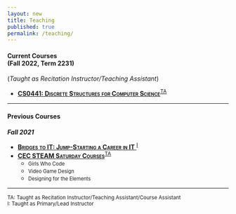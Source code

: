 ```yaml
---
layout: new
title: Teaching
published: true
permalink: /teaching/
---
```


<style>
    strong{font-variant: small-caps;}
    h5{margin-bottom: 0;}
    p{margin-bottom: 0;}
</style>

#### Current Courses<br>(Fall 2022, Term 2231)

(_Taught as Recitation Instructor/Teaching Assistant_)

- [<i class="pitt-icon"></i> **CS0441: Discrete Structures for Computer Science**](../CS0441-2231/)<sup><a href="#TA" type="button" onclick='highlight("TA")' class="text-decoration-none text-secondary" data-bs-toggle="tooltip" data-bs-placement="right" data-bs-title="Taught as Recitation Instructor/Teaching Assistant/Course Assistant">TA</a></sup>

---

#### Previous Courses

##### Fall 2021

- [<i class="pitt-icon"></i> **Bridges to IT: Jump-Starting a Career in IT** ](bridges-to-it/)<sup><a href="#Instructor" type="button" onclick='highlight("Instructor")'  class="text-decoration-none text-secondary" data-bs-toggle="tooltip" data-bs-placement="right" data-bs-title="Taught as Primary/Lead Instructor">I</a></sup>
- [<i class="pitt-icon"></i> **CEC STEAM Saturday Courses**](https://cec.pitt.edu/calendar/s-t-e-a-m-saturdays/2022-10-08/)<sup><a href="#TA" type="button" onclick='highlight("TA")' class="text-decoration-none text-secondary" data-bs-toggle="tooltip" data-bs-placement="right" data-bs-title="Taught as Recitation Instructor/Teaching Assistant/Course Assistant">TA</a></sup>
  - <span style="font-size: 80%;">Girls Who Code</span>
  - <span style="font-size: 80%;"> Video Game Design</span>
  - <span style="font-size: 80%;">Designing for the Elements</span>

---

<sup id="TA" onclick='highlight_off()'><span class="text-secondary">TA</span>: Taught as Recitation Instructor/Teaching Assistant/Course Assistant</sup><br>
<sup id="Instructor" onclick='highlight_off()'><span class="text-secondary">I</span>: Taught as Primary/Lead Instructor</sup>

<link rel="stylesheet" href='{{"/assets/icons.css" | absolute_url }}'>
<style>.highlight{
        background-color: #FFFF00;
    }</style>
<script>
    const tooltipTriggerList = document.querySelectorAll('[data-bs-toggle="tooltip"]');
const tooltipList = [...tooltipTriggerList].map(tooltipTriggerEl => new bootstrap.Tooltip(tooltipTriggerEl));
</script>

<script>
    function highlight(id) {
        var already_highlighted = document.getElementsByClassName('highlight');
        if(already_highlighted.length > 0) already_highlighted[0].classList.remove("highlight");
        var toHighlight = document.getElementById(id);
        toHighlight.classList.toggle("highlight");
    }
    function highlight_off() {
        var already_highlighted = document.getElementsByClassName('highlight');
        if(already_highlighted.length > 0) already_highlighted[0].classList.remove("highlight");
    }
</script>

